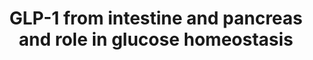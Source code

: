 ---
annotations:
- id: PW:0000674
  parent: regulatory pathway
  type: Pathway Ontology
  value: insulin secretion pathway
- id: CL:0000171
  parent: native cell
  type: Cell Type Ontology
  value: pancreatic A cell
- id: CL:0000168
  parent: native cell
  type: Cell Type Ontology
  value: insulin secreting cell
- id: PW:0000676
  parent: regulatory pathway
  type: Pathway Ontology
  value: glucagon signaling pathway
- id: CL:0000169
  parent: native cell
  type: Cell Type Ontology
  value: type B pancreatic cell
- id: PW:0000675
  parent: regulatory pathway
  type: Pathway Ontology
  value: glucagon secretion pathway
- id: PW:0001760
  parent: classic metabolic pathway
  type: Pathway Ontology
  value: glucagon biosynthetic pathway
- id: PW:0000789
  parent: signaling pathway
  type: Pathway Ontology
  value: glucagon-like peptide-1 signaling pathway
authors:
- Eweitz
- Egonw
citedin: ''
communities: []
description: Pathway of how GLP-1 produced in alpha cells in the pancreas may contribute
  to insulin secretion, in addition to GLP-1 from intestine.  Based on Figure 4 in
  https://www.ncbi.nlm.nih.gov/pmc/articles/PMC9190119.
last-edited: 2024-03-16
ndex: null
organisms:
- Homo sapiens
redirect_from:
- /index.php/Pathway:WP5452
- /instance/WP5452
- /instance/WP5452_r129188
revision: r129188
schema-jsonld:
- '@context': https://schema.org/
  '@id': https://wikipathways.github.io/pathways/WP5452.html
  '@type': Dataset
  creator:
    '@type': Organization
    name: WikiPathways
  description: Pathway of how GLP-1 produced in alpha cells in the pancreas may contribute
    to insulin secretion, in addition to GLP-1 from intestine.  Based on Figure 4
    in https://www.ncbi.nlm.nih.gov/pmc/articles/PMC9190119.
  keywords:
  - Amino acid
  - GCG
  - GLP-1
  - GLP1R
  - Glucagon
  - Glucose
  - INS
  - Insulin
  - PCSK1
  - PCSK2
  - SLC2A1
  license: CC0
  name: GLP-1 from intestine and pancreas and role in glucose homeostasis
seo: CreativeWork
title: GLP-1 from intestine and pancreas and role in glucose homeostasis
wpid: WP5452
---